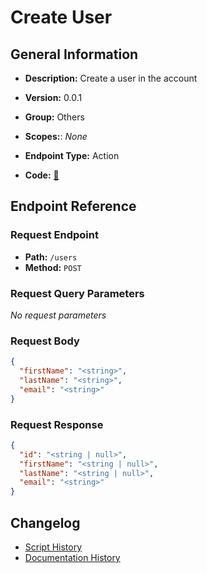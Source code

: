 # Create User

## General Information

- **Description:** Create a user in the account

- **Version:** 0.0.1
- **Group:** Others
- **Scopes:**: _None_
- **Endpoint Type:** Action
- **Code:** [🔗](https://github.com/NangoHQ/integration-templates/tree/main/integrations/expensify/actions/create-user.ts)


## Endpoint Reference

### Request Endpoint

- **Path:** `/users`
- **Method:** `POST`

### Request Query Parameters

_No request parameters_

### Request Body

```json
{
  "firstName": "<string>",
  "lastName": "<string>",
  "email": "<string>"
}
```

### Request Response

```json
{
  "id": "<string | null>",
  "firstName": "<string | null>",
  "lastName": "<string | null>",
  "email": "<string>"
}
```

## Changelog

- [Script History](https://github.com/NangoHQ/integration-templates/commits/main/integrations/expensify/actions/create-user.ts)
- [Documentation History](https://github.com/NangoHQ/integration-templates/commits/main/integrations/expensify/actions/create-user.md)

<!-- END  GENERATED CONTENT -->















